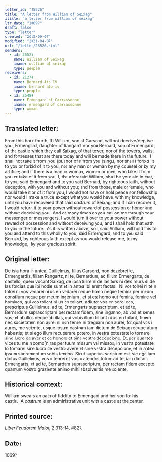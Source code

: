 ```yaml
---
letter_id: "25526"
title: "A letter from William of Seixag"
ititle: "a letter from william of seixag"
ltr_date: "1069?"
draft: false
type: "letter"
created: "2015-09-07"
modified: "2021-04-07"
url: "/letter/25526.html"
senders:
  - id: 25525
    name: William of Seixag
    iname: william of seixag
    type: people
receivers:
  - id: 21274
    name: Bernard Ato IV
    iname: bernard ato iv
    type: people
  - id: 25489
    name: Ermengard of Carcassonne
    iname: ermengard of carcassonne
    type: woman
---
```

<h2> Translated letter:</h2><p>From this hour fourth, [I] William, son of Garsend, will not deceive/deprive you, Ermengard, daughter of Rangard, nor you Bernard, son of Ermengard, of the castle which they call Saixag, of that tower, nor of the towers, walls, and fortresses that are there today and will be made there in the future. &nbsp;I shall not take it from &nbsp;you [pl.] nor of it from you [sing.], nor shall I forbid &nbsp;it to you or forbid of it to you, nor any man or woman by my counsel or by my artifice; and if there is a man or woman, women or men, who take it from you or take of it from you, I, the aforesaid William, shall be your aid in that, to you, said Ermengard and to you said Bernard, by righteous faith, without deception, with you and without you; and from those, male or female, who would take it or of it from you, I would not have or hold peace nor fellowship nor would I make a truce except what you would have, with my knowledge, until you have recovered that said <em>castrum</em> of Seixag; and if I can recover it, I would return it to your power without reward of possession or honor and without deceiving you. &nbsp;And as many times as you call on me through your messenger or messengers, I would turn it over to your power without reward of possession and without deceiving you, and I shall hold that oath to you in the future. &nbsp;As it is written above, so I, said William, will hold this to you and attend to this wholly to you, said Ermengard, and to you said Bernard, by righteous faith except as you would release me, to my knowledge, &nbsp;by your gracious spirit.</p><h2 class="mt-4"> Original letter:</h2><p class="Bodytext31">De ista hora in antea, Guillelmus, filius Garsend, non dezebrei te, Ermengardis, filiam Rangartz, ni te, Bernardum, ac filium Ermengarts, de castello, quem vocant Saixag, de ipsa turre ni de las tors ni dels murs di de las forcias que ibi hodie sunt et in antea ibi erunt factas.&nbsp; Ni vos tolrei ni te n tolrei ni vos vedarei ni us en vedarei neque homo neque femina per meum consilium neque per meum ingenium ; et si est homo aut femina, femine vel homines, qui vos tollant ni us en tollant, adiutor vos en serei ego, prescriptus Guillelmus, ad te, Ermengarts suprascriptum, et ad te, Bernardum suprascriptam per rectam fidem, sine inganno, ab vos et senes vos; et ab illos neque ab illas, qui vobis illum tollant ni us en tollant, finem nec societatem non aurei ni non tenrei ni treguam non aurei, for qual vos i aures, me sciente, usque ipsum castrum iam dictum de Seixag recuperatum habeatis; et si ego illum recuperare potero, in vestra potestate lo tornarei sine lucro de aver et de honore et sine vestra decepcione. Et, per quantes vices tu me n como[n]ras per tuum missum vel missos, in vestra potestate lo tornarei sine lucro de vestro avere et sine vestra decepcione, et in antea ipsum sacramentum vobis tenebo. Sicut superius scriptum est, sic ego iam dictus Guillelmus, vos o tenrei et vos o atendrei totum ad te, iam dictam Ermengarts, et ad te, Bernardum suprascriptum, per rectam fidem excepto quantum vostro graziente animo mihi absolveritis me sciente.</p><h2 class="mt-4"> Historical context:</h2><p>William swears an oath of fidelity to Ermengard and her son for his castle.&nbsp;&nbsp;<span>A&nbsp;</span><em>castrum</em><span>&nbsp;is an administrative unit with a castle at the center.</span></p><h2 class="mt-4"> Printed source:</h2><p><em>Liber Feudorum Maior</em>, 2.313-14, #827.</p><h2 class="mt-4"> Date:</h2>1069?
